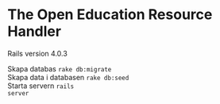 The Open Education Resource Handler
==============

Rails version 4.0.3

Skapa databas <code>rake db:migrate</code><br>
Skapa data i databasen <code>rake db:seed</code><br>
Starta servern <code>rails server</code><br>

